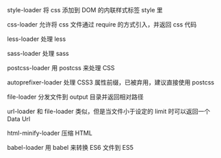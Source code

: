 style-loader 将 css 添加到 DOM 的内联样式标签 style 里

css-loader 允许将 css 文件通过 require 的方式引入，并返回 css 代码

less-loader 处理 less

sass-loader 处理 sass

postcss-loader 用 postcss 来处理 CSS

autoprefixer-loader 处理 CSS3 属性前缀，已被弃用，建议直接使用 postcss

file-loader 分发文件到 output 目录并返回相对路径

url-loader 和 file-loader 类似，但是当文件小于设定的 limit 时可以返回一个 Data Url

html-minify-loader 压缩 HTML

babel-loader 用 babel 来转换 ES6 文件到 ES5
